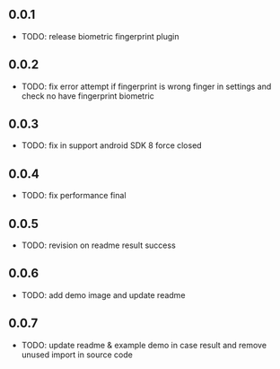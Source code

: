 ## 0.0.1

* TODO: release biometric fingerprint plugin

## 0.0.2

* TODO: fix error attempt if fingerprint is wrong finger in settings and check no have fingerprint biometric

## 0.0.3

* TODO: fix in support android SDK 8 force closed

## 0.0.4

* TODO: fix performance final


## 0.0.5


* TODO: revision on readme result success

## 0.0.6


* TODO: add demo image and update readme


## 0.0.7

* TODO: update readme & example demo in case result and remove unused import in source code
